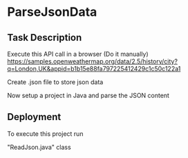 
# ParseJsonData

## Task Description

Execute this API call in a browser (Do it manually)
https://samples.openweathermap.org/data/2.5/history/city?q=London,UK&appid=b1b15e88fa797225412429c1c50c122a1

Create <filename>.json file to store json data

Now setup a project in Java and parse the JSON content
## Deployment

To execute this project run

"ReadJson.java" class


